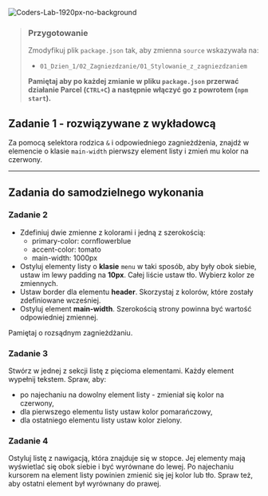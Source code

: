 ![Coders-Lab-1920px-no-background](https://user-images.githubusercontent.com/30623667/104709394-2cabee80-571f-11eb-9518-ea6a794e558e.png)


> ### Przygotowanie
>
> Zmodyfikuj plik `package.json` tak, aby zmienna `source` wskazywała na:
>
> - `01_Dzien_1/02_Zagniezdzanie/01_Stylowanie_z_zagniezdzaniem`
>
> **Pamiętaj aby po każdej zmianie w pliku `package.json` przerwać działanie Parcel (`CTRL+C`) a następnie włączyć go z powrotem (`npm start`).**

## Zadanie 1 - rozwiązywane z wykładowcą

Za pomocą selektora rodzica `&` i odpowiedniego zagnieżdżenia, znajdź w elemencie o klasie `main-width` pierwszy element listy i zmień mu kolor na czerwony.

---

## Zadania do samodzielnego wykonania

### Zadanie 2

- Zdefiniuj dwie zmienne z kolorami i jedną z szerokością:
  - primary-color: cornflowerblue
  - accent-color: tomato
  - main-width: 1000px
- Ostyluj elementy listy o **klasie** `menu` w taki sposób, aby były obok siebie, ustaw im lewy padding na **10px**. Całej liście ustaw tło. Wybierz kolor ze zmiennych.
- Ustaw border dla elementu **header**. Skorzystaj z kolorów, które zostały zdefiniowane wcześniej.
- Ostyluj element **main-width**. Szerokością strony powinna być wartość odpowiedniej zmiennej.

Pamiętaj o rozsądnym zagnieżdżaniu.

### Zadanie 3

Stwórz w jednej z sekcji listę z pięcioma elementami. Każdy element wypełnij tekstem. Spraw, aby:

- po najechaniu na dowolny element listy - zmieniał się kolor na czerwony,
- dla pierwszego elementu listy ustaw kolor pomarańczowy,
- dla ostatniego elementu listy ustaw kolor zielony.

### Zadanie 4

Ostyluj listę z nawigacją, która znajduje się w stopce. Jej elementy mają wyświetlać się obok siebie i być wyrównane do lewej. Po najechaniu kursorem na element listy powinien zmienić się jej kolor lub tło. Spraw też, aby ostatni element był wyrównany do prawej.

